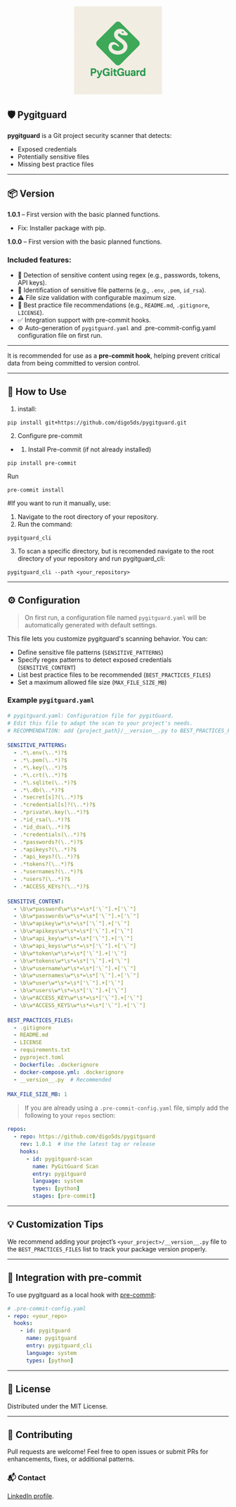 <p align="center">
  <img src="docs/pygitguard.png" alt="AWS Services" width="200"/>
</p>

## 🛡️ Pygitguard

**pygitguard** is a Git project security scanner that detects:

- Exposed credentials  
- Potentially sensitive files  
- Missing best practice files  

---

## 📦 Version

**1.0.1** – First version with the basic planned functions.
  - Fix: Installer package with pip.

**1.0.0** – First version with the basic planned functions.

### Included features:

- 🚫 Detection of sensitive content using regex (e.g., passwords, tokens, API keys).
- 🧾 Identification of sensitive file patterns (e.g., `.env`, `.pem`, `id_rsa`).
- ⚠️ File size validation with configurable maximum size.
- 📄 Best practice file recommendations (e.g., `README.md`, `.gitignore`, `LICENSE`).
- ✅ Integration support with pre-commit hooks.
- ⚙️ Auto-generation of `pygitguard.yaml` and .pre-commit-config.yaml configuration file on first run.

---

It is recommended for use as a **pre-commit hook**, helping prevent critical data from being committed to version control.

---

## 🚀 How to Use
1. install:
```
pip install git+https://github.com/digo5ds/pygitguard.git
 ```
2. Configure pre-commit
- 1. Install Pre-commit (if not already installed)
```
pip install pre-commit
```
Run
```
pre-commit install
```
#If you want to run it manually, use:
1. Navigate to the root directory of your repository.  
2. Run the command:

```
pygitguard_cli
```

3. To scan a specific directory, but is recomended navigate to the root directory of your repository and run pygitguard_cli:

```
pygitguard_cli --path <your_repository>
```


---

## ⚙️ Configuration

> On first run, a configuration file named `pygitguard.yaml` will be automatically generated with default settings.




This file lets you customize pygitguard's scanning behavior. You can:

- Define sensitive file patterns (`SENSITIVE_PATTERNS`)
- Specify regex patterns to detect exposed credentials (`SENSITIVE_CONTENT`)
- List best practice files to be recommended (`BEST_PRACTICES_FILES`)
- Set a maximum allowed file size (`MAX_FILE_SIZE_MB`)
### Example `pygitguard.yaml`

```yaml
# pygitguard.yaml: Configuration file for pygitGuard.
# Edit this file to adapt the scan to your project's needs.
# RECOMMENDATION: add {project_path}/__version__.py to BEST_PRACTICES_FILES

SENSITIVE_PATTERNS:
  - .*\.env(\..*)?$
  - .*\.pem(\..*)?$
  - .*\.key(\..*)?$
  - .*\.crt(\..*)?$
  - .*\.sqlite(\..*)?$
  - .*\.db(\..*)?$
  - .*secret[s]?(\..*)?$
  - .*credential[s]?(\..*)?$
  - .*private\.key(\..*)?$
  - .*id_rsa(\..*)?$
  - .*id_dsa(\..*)?$
  - .*credentials(\..*)?$
  - .*passwords?(\..*)?$
  - .*apikeys?(\..*)?$
  - .*api_keys?(\..*)?$
  - .*tokens?(\..*)?$
  - .*usernames?(\..*)?$
  - .*users?(\..*)?$
  - .*ACCESS_KEYs?(\..*)?$

SENSITIVE_CONTENT:
  - \b\w*password\w*\s*=\s*['\`"].+['\`"]
  - \b\w*passwords\w*\s*=\s*['\`"].+['\`"]
  - \b\w*apikey\w*\s*=\s*['\`"].+['\`"]
  - \b\w*apikeys\w*\s*=\s*['\`"].+['\`"]
  - \b\w*api_key\w*\s*=\s*['\`"].+['\`"]
  - \b\w*api_keys\w*\s*=\s*['\`"].+['\`"]
  - \b\w*token\w*\s*=\s*['\`"].+['\`"]
  - \b\w*tokens\w*\s*=\s*['\`"].+['\`"]
  - \b\w*username\w*\s*=\s*['\`"].+['\`"]
  - \b\w*usernames\w*\s*=\s*['\`"].+['\`"]
  - \b\w*user\w*\s*=\s*['\`"].+['\`"]
  - \b\w*users\w*\s*=\s*['\`"].+['\`"]
  - \b\w*ACCESS_KEY\w*\s*=\s*['\`"].+['\`"]
  - \b\w*ACCESS_KEYS\w*\s*=\s*['\`"].+['\`"]

BEST_PRACTICES_FILES:
  - .gitignore
  - README.md
  - LICENSE
  - requirements.txt
  - pyproject.toml
  - Dockerfile: .dockerignore
  - docker-compose.yml: .dockerignore
  - __version__.py  # Recommended

MAX_FILE_SIZE_MB: 1
```
>If you are already using a `.pre-commit-config.yaml` file, simply add the following to your `repos` section:

```yaml
repos:
  - repo: https://github.com/digo5ds/pygitguard
    rev: 1.0.1  # Use the latest tag or release
    hooks:
      - id: pygitguard-scan
        name: PyGitGuard Scan
        entry: pygitguard
        language: system
        types: [python]
        stages: [pre-commit]
```
---

## 💡 Customization Tips

We recommend adding your project’s `<your_project>/__version__.py` file to the `BEST_PRACTICES_FILES` list to track your package version properly.

---

## 🔧 Integration with pre-commit

To use pygitguard as a local hook with [pre-commit](https://pre-commit.com):

```yaml
# .pre-commit-config.yaml
- repo: <your_repo>
  hooks:
    - id: pygitguard
      name: pygitguard
      entry: pygitguard_cli
      language: system
      types: [python]
```

---

## 📄 License

Distributed under the MIT License.

---

## 🤝 Contributing

Pull requests are welcome! Feel free to open issues or submit PRs for enhancements, fixes, or additional patterns.

### 📬 Contact
[LinkedIn profile](https://www.linkedin.com/in/diogosilvaf/).